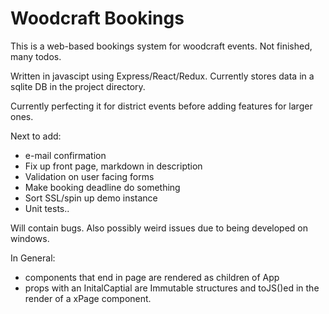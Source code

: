 #  Woodcraft Bookings

This is a web-based bookings system for woodcraft events. Not finished, many todos.

Written in javascipt using Express/React/Redux. Currently stores data in a sqlite DB in the project directory.

Currently perfecting it for district events before adding features for larger ones.

Next to add: 
 * e-mail confirmation
 * Fix up front page, markdown in description
 * Validation on user facing forms
 * Make booking deadline do something
 * Sort SSL/spin up demo instance 
 * Unit tests.. 

Will contain bugs. Also possibly weird issues due to being developed on windows.


In General: 

 * components that end in page are rendered as children of App
 * props with an InitalCaptial are Immutable structures and toJS()ed in the render of a xPage component.
